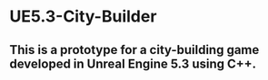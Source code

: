 # UE5.3-City-Builder
## This is a prototype for a city-building game developed in Unreal Engine 5.3 using C++.
